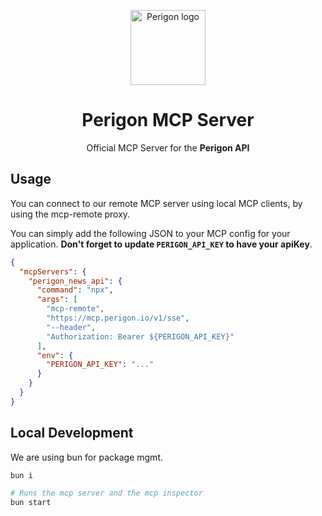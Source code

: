 <p align="center">
  <img src="https://goperigon.com/favicon.ico" width="120" alt="Perigon logo" />
</p>

<h1 align="center">Perigon&nbsp;MCP&nbsp;Server</h1>
<p align="center">Official MCP Server for the <strong>Perigon&nbsp;API</strong></p>


## Usage

You can connect to our remote MCP server using local MCP clients, by using the mcp-remote proxy.

You can simply add the following JSON to your MCP config for your application. **Don't forget to update `PERIGON_API_KEY` to
have your apiKey**.

```json
{
  "mcpServers": {
    "perigon_news_api": {
      "command": "npx",
      "args": [
        "mcp-remote",
        "https://mcp.perigon.io/v1/sse",
        "--header",
        "Authorization: Bearer ${PERIGON_API_KEY}"
      ],
      "env": {
        "PERIGON_API_KEY": "..."
      }
    }
  }
}
```


## Local Development

We are using bun for package mgmt.

```zsh
bun i

# Runs the mcp server and the mcp inspector
bun start
```
